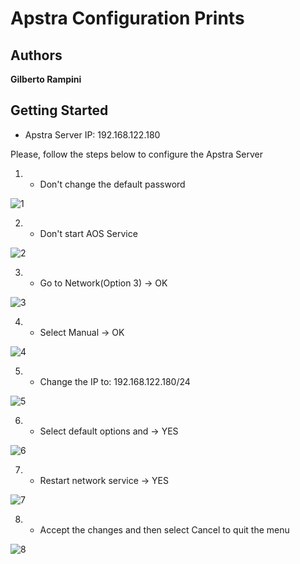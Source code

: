 # Apstra Configuration Prints

## Authors

**Gilberto Rampini**

## Getting Started

* Apstra Server IP: 192.168.122.180

Please, follow the steps below to configure the Apstra Server

1. - Don't change the default password
    
![1](https://github.com/gilbertorgit/jnpr_apstra_kvm/blob/main/Apstra_4_0/dci_3_5_stage/Apstra_Installation/1.png)

2. - Don't start AOS Service
    
![2](https://github.com/gilbertorgit/jnpr_apstra_kvm/blob/main/Apstra_4_0/dci_3_5_stage/Apstra_Installation/2.png)

3. - Go to Network(Option 3) -> OK

![3](https://github.com/gilbertorgit/jnpr_apstra_kvm/blob/main/Apstra_4_0/dci_3_5_stage/Apstra_Installation/3.png)

4. - Select Manual -> OK

![4](https://github.com/gilbertorgit/jnpr_apstra_kvm/blob/main/Apstra_4_0/dci_3_5_stage/Apstra_Installation/4.png)

5. - Change the IP to: 192.168.122.180/24

![5](https://github.com/gilbertorgit/jnpr_apstra_kvm/blob/main/Apstra_4_0/dci_3_5_stage/Apstra_Installation/5.png)

6. - Select default options and -> YES

![6](https://github.com/gilbertorgit/jnpr_apstra_kvm/blob/main/Apstra_4_0/dci_3_5_stage/Apstra_Installation/6.png)

7. - Restart network service -> YES
    
![7](https://github.com/gilbertorgit/jnpr_apstra_kvm/blob/main/Apstra_4_0/dci_3_5_stage/Apstra_Installation/7.png)

8. - Accept the changes and then select Cancel to quit the menu

![8](https://github.com/gilbertorgit/jnpr_apstra_kvm/blob/main/Apstra_4_0/dci_3_5_stage/Apstra_Installation/8.png)

